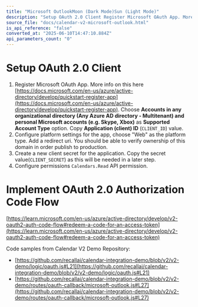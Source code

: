 ```yaml
---
title: "Microsoft OutlookMoon (Dark Mode)Sun (Light Mode)"
description: "Setup OAuth 2.0 Client Register Microsoft OAuth App. More info on this here https://docs.microsoft.com/en-us/azure/active-directory/develop/quickstart-register-app . Choose Accounts in any organizational directory (Any Azure AD directory - Multitenant) and personal Microsoft accounts (e.g. Skype, Xb..."
source_file: "docs/calendar-v2-microsoft-outlook.html"
is_api_reference: "false"
converted_at: "2025-06-10T14:47:10.884Z"
api_parameters_count: "0"
---
```

# Setup OAuth 2.0 Client

[](#setup-oauth-20-client)

1.  Register Microsoft OAuth App. More info on this here [https://docs.microsoft.com/en-us/azure/active-directory/develop/quickstart-register-app](https://docs.microsoft.com/en-us/azure/active-directory/develop/quickstart-register-app). Choose **Accounts in any organizational directory (Any Azure AD directory - Multitenant) and personal Microsoft accounts (e.g. Skype, Xbox)** as **Supported Account Type** option. Copy **Application (client) ID** (`CLIENT_ID`) value.
2.  Configure platform settings for the app, choose "Web" as the platform type. Add a redirect uri. You should be able to verify ownership of this domain in order publish to production.
3.  Create a new client secret for the application. Copy the secret value(`CLIENT_SECRET`) as this will be needed in a later step.
4.  Configure permissions `Calendars.Read` API permission.

# Implement OAuth 2.0 Authorization Code Flow

[](#implement-oauth-20-authorization-code-flow)

[https://learn.microsoft.com/en-us/azure/active-directory/develop/v2-oauth2-auth-code-flow#redeem-a-code-for-an-access-token](https://learn.microsoft.com/en-us/azure/active-directory/develop/v2-oauth2-auth-code-flow#redeem-a-code-for-an-access-token)

Code samples from Calendar V2 Demo Repository:
- [https://github.com/recallai/calendar-integration-demo/blob/v2/v2-demo/logic/oauth.js#L21](https://github.com/recallai/calendar-integration-demo/blob/v2/v2-demo/logic/oauth.js#L21)
- [https://github.com/recallai/calendar-integration-demo/blob/v2/v2-demo/routes/oauth-callback/microsoft-outlook.js#L27](https://github.com/recallai/calendar-integration-demo/blob/v2/v2-demo/routes/oauth-callback/microsoft-outlook.js#L27)
